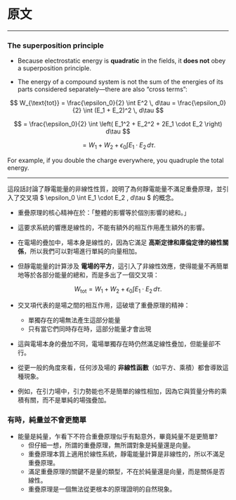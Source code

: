 # 原文

---

### The superposition principle

- Because electrostatic energy is **quadratic** in the fields, it **does not** obey a superposition principle. 

- The energy of a compound system is not the sum of the energies of its parts considered separately—there are also “cross terms”:  

$$
W_{\text{tot}} = \frac{\epsilon_0}{2} \int E^2 \, d\tau = \frac{\epsilon_0}{2} \int (E_1 + E_2)^2 \, d\tau
$$

$$
= \frac{\epsilon_0}{2} \int \left( E_1^2 + E_2^2 + 2E_1 \cdot E_2 \right) d\tau
$$

$$
= W_1 + W_2 + \epsilon_0 \int E_1 \cdot E_2 \, d\tau.
$$

For example, if you double the charge everywhere, you quadruple the total energy.  

---

這段話討論了靜電能量的非線性性質，說明了為何靜電能量不滿足重疊原理，並引入了交叉項 $ \epsilon_0 \int E_1 \cdot E_2 \, d\tau $ 的概念。


- 重疊原理的核心精神在於：「整體的影響等於個別影響的總和。」

- 這要求系統的響應是線性的，不能有額外的相互作用產生額外的影響。  

- 在電場的疊加中，場本身是線性的，因為它滿足 **高斯定律和庫倫定律的線性關係**，所以我們可以對場進行單純的向量相加。

- 但靜電能量的計算涉及 **電場的平方**，這引入了非線性效應，使得能量不再簡單地等於各部分能量的總和，而是多出了一個交叉項：  

$$
W_{\text{tot}} = W_1 + W_2 + \epsilon_0 \int E_1 \cdot E_2 \, d\tau.
$$

- 交叉項代表的是場之間的相互作用，這破壞了重疊原理的精神：
  + 單獨存在的場無法產生這部分能量
  + 只有當它們同時存在時，這部分能量才會出現

- 這與電場本身的疊加不同，電場單獨存在時仍然滿足線性疊加，但能量卻不行。  

- 從更一般的角度來看，任何涉及場的 **非線性函數**（如平方、乘積）都會導致這種現象。
- 例如，在引力場中，引力勢能也不是簡單的線性相加，因為它與質量分佈的乘積有關，而不是單純的場強疊加。

### 有時，純量並不會更簡單

- 能量是純量，乍看下不符合重疊原理似乎有點意外，畢竟純量不是更簡單?
  - 但仔細一想，所謂的重疊原理，無所謂對象是純量還是向量。
  - 重疊原理本質上適用於線性系統，靜電能量計算是非線性的，所以不滿足重疊原理。
  - 滿足重疊原理的關鍵不是量的類型，不在於純量還是向量，而是關係是否線性。
  - 重疊原理是一個無法從更根本的原理證明的自然現象。